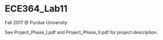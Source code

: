 # ECE364_Lab11
Fall 2017 @ Purdue University

See Project_Phase_I.pdf and Project_Phase_II.pdf for project description.
